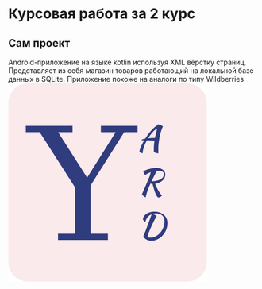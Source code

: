 # Курсовая работа за 2 курс
## Сам проект 
Android-приложение на языке kotlin используя XML вёрстку страниц.
Представляет из себя магазин товаров работающий на локальной базе данных в SQLite.
Приложение похоже на аналоги по типу Wildberries
![Image alt](https://github.com/alkmanistik/coursework-2/raw/master/photo/Yard_Logo.png)
